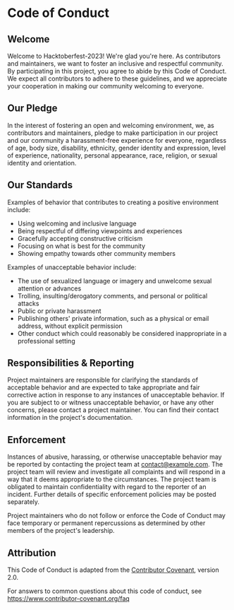 # Code of Conduct

## Welcome

Welcome to Hacktoberfest-2023! We're glad you're here. As contributors and maintainers, we want to foster an inclusive and respectful community. By participating in this project, you agree to abide by this Code of Conduct. We expect all contributors to adhere to these guidelines, and we appreciate your cooperation in making our community welcoming to everyone.

## Our Pledge

In the interest of fostering an open and welcoming environment, we, as contributors and maintainers, pledge to make participation in our project and our community a harassment-free experience for everyone, regardless of age, body size, disability, ethnicity, gender identity and expression, level of experience, nationality, personal appearance, race, religion, or sexual identity and orientation.

## Our Standards

Examples of behavior that contributes to creating a positive environment include:

- Using welcoming and inclusive language
- Being respectful of differing viewpoints and experiences
- Gracefully accepting constructive criticism
- Focusing on what is best for the community
- Showing empathy towards other community members

Examples of unacceptable behavior include:

- The use of sexualized language or imagery and unwelcome sexual attention or advances
- Trolling, insulting/derogatory comments, and personal or political attacks
- Public or private harassment
- Publishing others' private information, such as a physical or email address, without explicit permission
- Other conduct which could reasonably be considered inappropriate in a professional setting

## Responsibilities & Reporting

Project maintainers are responsible for clarifying the standards of acceptable behavior and are expected to take appropriate and fair corrective action in response to any instances of unacceptable behavior. If you are subject to or witness unacceptable behavior, or have any other concerns, please contact a project maintainer. You can find their contact information in the project's documentation.

## Enforcement

Instances of abusive, harassing, or otherwise unacceptable behavior may be reported by contacting the project team at [contact@example.com](mailto:contact@example.com). The project team will review and investigate all complaints and will respond in a way that it deems appropriate to the circumstances. The project team is obligated to maintain confidentiality with regard to the reporter of an incident. Further details of specific enforcement policies may be posted separately.

Project maintainers who do not follow or enforce the Code of Conduct may face temporary or permanent repercussions as determined by other members of the project's leadership.

## Attribution

This Code of Conduct is adapted from the [Contributor Covenant](https://www.contributor-covenant.org/version/2/0/code_of_conduct.html), version 2.0.

For answers to common questions about this code of conduct, see https://www.contributor-covenant.org/faq

